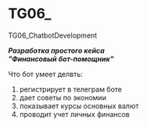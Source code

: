 # TG06_
 TG06_ChatbotDevelopment


___Разработка простого кейса<br>
"Финансовый бот-помощник"___

Что бот умеет делвть:
1. регистрирует в телеграм боте
2. дает советы по экономии
3. показывает курсы основных валют
4. проводит учет личных финансов